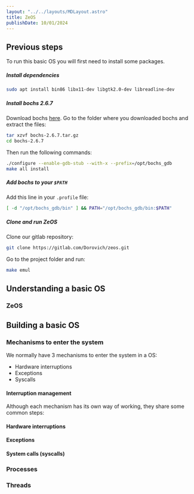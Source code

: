 ```yaml
---
layout: "../../layouts/MDLayout.astro"
title: ZeOS
publishDate: 10/01/2024
---
```


## Previous steps

To run this basic OS you will first need to install some packages.

##### Install dependencies
```sh
sudo apt install bin86 libx11-dev libgtk2.0-dev libreadline-dev
```

##### Install bochs 2.6.7
Download bochs [here](https://sourceforge.net/projects/bochs/files/bochs/2.6.7/bochs-2.6.7.tar.gz/download).
Go to the folder where you downloaded bochs and extract the files:
```sh
tar xzvf bochs-2.6.7.tar.gz
cd bochs-2.6.7
```
Then run the following commands:
```sh
./configure --enable-gdb-stub --with-x --prefix=/opt/bochs_gdb
make all install
```

##### Add bochs to your `$PATH`
Add this line in your `.profile` file:
```sh
[ -d "/opt/bochs_gdb/bin" ] && PATH="/opt/bochs_gdb/bin:$PATH"
```

##### Clone and run ZeOS
Clone our gitlab repository:
```sh
git clone https://gitlab.com/Dorovich/zeos.git
```
Go to the project folder and run:
```sh
make emul
```

## Understanding a basic OS

### ZeOS

## Building a basic OS

### Mechanisms to enter the system

We normally have 3 mechanisms to enter the system in a OS:
* Hardware interruptions
* Exceptions
* Syscalls

#### Interruption management

Although each mechanism has its own way of working, they share some common steps:



#### Hardware interruptions

#### Exceptions

#### System calls (syscalls)

### Processes

### Threads

